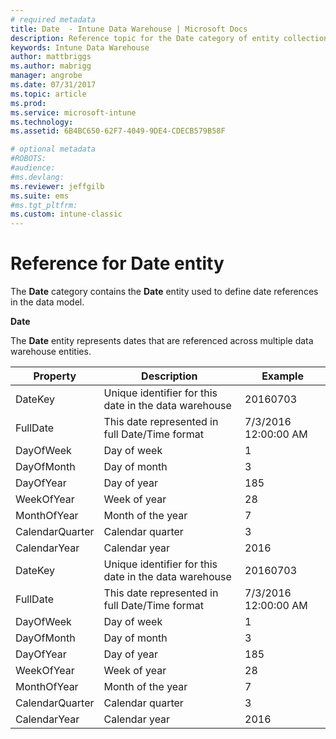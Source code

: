 ```yaml
---
# required metadata
title: Date  - Intune Data Warehouse | Microsoft Docs  
description: Reference topic for the Date category of entity collections in the Intune Data Warehouse API.
keywords: Intune Data Warehouse
author: mattbriggs
ms.author: mabrigg
manager: angrobe
ms.date: 07/31/2017
ms.topic: article
ms.prod:
ms.service: microsoft-intune
ms.technology:
ms.assetid: 6B4BC650-62F7-4049-9DE4-CDECB579B58F

# optional metadata
#ROBOTS:
#audience:
#ms.devlang:
ms.reviewer: jeffgilb
ms.suite: ems
#ms.tgt_pltfrm:
ms.custom: intune-classic
---
```


# Reference for Date entity

The **Date** category contains the **Date** entity used to define date references in the data model.

**Date**

The **Date** entity represents dates that are referenced across multiple data warehouse entities.

| Property  | Description | Example |
|---------|------------|--------|
| DateKey |Unique identifier for this date in the data warehouse | 20160703 |
| FullDate |This date represented in full Date/Time format | 7/3/2016 12:00:00 AM |
| DayOfWeek |Day of week |1 |
| DayOfMonth |Day of month |3 |
| DayOfYear |Day of year |185 |
| WeekOfYear |Week of year |28 |
| MonthOfYear |Month of the year |7 |
| CalendarQuarter |Calendar quarter |3 |
| CalendarYear |Calendar year |2016 |
| DateKey |Unique identifier for this date in the data warehouse |20160703 |
| FullDate |This date represented in full Date/Time format | 7/3/2016 12:00:00 AM |
| DayOfWeek |Day of week |1 |
| DayOfMonth |Day of month |3 |
| DayOfYear |Day of year |185 |
| WeekOfYear |Week of year |28 |
| MonthOfYear |Month of the year |7 |
| CalendarQuarter |Calendar quarter |3 |
| CalendarYear |Calendar year |2016 |
